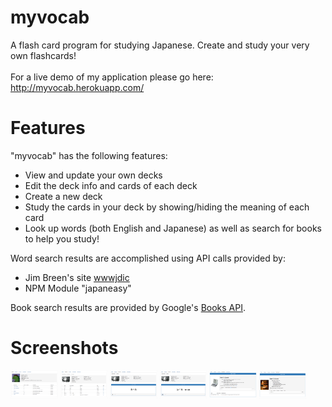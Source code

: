 # myvocab
A flash card program for studying Japanese. Create and study your very own flashcards! <br><br>
For a live demo of my application please go here: http://myvocab.herokuapp.com/

# Features
"myvocab" has the following features:
<ul>
<li>View and update your own decks</li>
<li>Edit the deck info and cards of each deck</li>
<li>Create a new deck</li>
<li>Study the cards in your deck by showing/hiding the meaning of each card</li>
<li>Look up words (both English and Japanese) as well as search for books to help you study!</li>
</ul>

Word search results are accomplished using API calls provided by:
<ul>
<li>Jim Breen's site <a href='http://gengo.com/wwwjdic/wwwjdicinf.html#backdoor_tag'>wwwjdic</a></li>
<li>NPM Module "japaneasy"</li>
</ul>

Book search results are provided by Google's <a href='https://developers.google.com/books/'>Books API</a>.

# Screenshots
<img src="https://github.com/kaijuking/myvocab/blob/master/public/images/rsz_home1.png" width="15%"></img>
<img src="https://github.com/kaijuking/myvocab/blob/master/public/images/rsz_home2.png" width="15%"></img>
<img src="https://github.com/kaijuking/myvocab/blob/master/public/images/rsz_home3.png" width="15%"></img>
<img src="https://github.com/kaijuking/myvocab/blob/master/public/images/rsz_home4.png" width="15%"></img>
<img src="https://github.com/kaijuking/myvocab/blob/master/public/images/rsz_home5.png" width="15%"></img>
<img src="https://github.com/kaijuking/myvocab/blob/master/public/images/home6.png" width="15%"></img>

